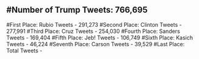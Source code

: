 #Number of Trump Tweets: 766,695
---
#First Place: Rubio Tweets - 291,273
#Second Place: Clinton Tweets - 277,991
#Third Place: Cruz Tweets - 254,030
#Fourth Place: Sanders Tweets - 169,404
#Fifth Place: Jeb! Tweets - 106,749
#Sixth Place: Kasich Tweets - 46,224
#Seventh Place: Carson Tweets - 39,529
#Last Place: Total Tweets -  
